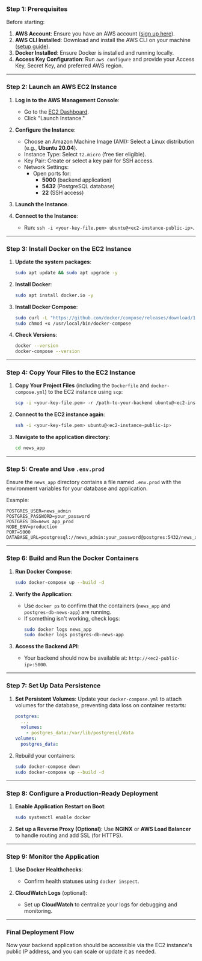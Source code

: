 
### **Step 1: Prerequisites**
Before starting:
1. **AWS Account**: Ensure you have an AWS account ([sign up here](https://aws.amazon.com)).
2. **AWS CLI Installed**: Download and install the AWS CLI on your machine ([setup guide](https://docs.aws.amazon.com/cli/latest/userguide/getting-started-install.html)).
3. **Docker Installed**: Ensure Docker is installed and running locally.
4. **Access Key Configuration**: Run `aws configure` and provide your Access Key, Secret Key, and preferred AWS region.

---

### **Step 2: Launch an AWS EC2 Instance**
1. **Log in to the AWS Management Console**:
   - Go to the [EC2 Dashboard](https://aws.amazon.com/ec2/).
   - Click "Launch Instance."

2. **Configure the Instance**:
   - Choose an Amazon Machine Image (AMI): Select a Linux distribution (e.g., **Ubuntu 20.04**).
   - Instance Type: Select `t2.micro` (free tier eligible).
   - Key Pair: Create or select a key pair for SSH access.
   - Network Settings:
     - Open ports for:
       - **5000** (backend application)
       - **5432** (PostgreSQL database)
       - **22** (SSH access)

3. **Launch the Instance**.

4. **Connect to the Instance**:
   - Run: `ssh -i <your-key-file.pem> ubuntu@<ec2-instance-public-ip>`.

---

### **Step 3: Install Docker on the EC2 Instance**
1. **Update the system packages**:
   ```bash
   sudo apt update && sudo apt upgrade -y
   ```

2. **Install Docker**:
   ```bash
   sudo apt install docker.io -y
   ```

3. **Install Docker Compose**:
   ```bash
   sudo curl -L "https://github.com/docker/compose/releases/download/1.29.2/docker-compose-$(uname -s)-$(uname -m)" -o /usr/local/bin/docker-compose
   sudo chmod +x /usr/local/bin/docker-compose
   ```

4. **Check Versions**:
   ```bash
   docker --version
   docker-compose --version
   ```

---

### **Step 4: Copy Your Files to the EC2 Instance**
1. **Copy Your Project Files** (including the `Dockerfile` and `docker-compose.yml`) to the EC2 instance using `scp`:
   ```bash
   scp -i <your-key-file.pem> -r /path-to-your-backend ubuntu@<ec2-instance-public-ip>:~/news_app
   ```

2. **Connect to the EC2 instance again**:
   ```bash
   ssh -i <your-key-file.pem> ubuntu@<ec2-instance-public-ip>
   ```

3. **Navigate to the application directory**:
   ```bash
   cd news_app
   ```

---

### **Step 5: Create and Use `.env.prod`**
Ensure the `news_app` directory contains a file named `.env.prod` with the environment variables for your database and application.

Example:
```env
POSTGRES_USER=news_admin
POSTGRES_PASSWORD=your_password
POSTGRES_DB=news_app_prod
NODE_ENV=production
PORT=5000
DATABASE_URL=postgresql://news_admin:your_password@postgres:5432/news_app_prod
```

---

### **Step 6: Build and Run the Docker Containers**
1. **Run Docker Compose**:
   ```bash
   sudo docker-compose up --build -d
   ```

2. **Verify the Application**:
   - Use `docker ps` to confirm that the containers (`news_app` and `postgres-db-news-app`) are running.
   - If something isn't working, check logs:
     ```bash
     sudo docker logs news_app
     sudo docker logs postgres-db-news-app
     ```

3. **Access the Backend API**:
   - Your backend should now be available at: `http://<ec2-public-ip>:5000`.

---

### **Step 7: Set Up Data Persistence**
1. **Set Persistent Volumes**:
   Update your `docker-compose.yml` to attach volumes for the database, preventing data loss on container restarts:
   ```yml
   postgres:
     ...
     volumes:
       - postgres_data:/var/lib/postgresql/data
   volumes:
     postgres_data:
   ```

2. Rebuild your containers:
   ```bash
   sudo docker-compose down
   sudo docker-compose up --build -d
   ```

---

### **Step 8: Configure a Production-Ready Deployment**
1. **Enable Application Restart on Boot**:
   ```bash
   sudo systemctl enable docker
   ```

2. **Set up a Reverse Proxy (Optional)**:
   Use **NGINX** or **AWS Load Balancer** to handle routing and add SSL (for HTTPS).

---

### **Step 9: Monitor the Application**
1. **Use Docker Healthchecks**:
   - Confirm health statuses using `docker inspect`.

2. **CloudWatch Logs** (optional):
   - Set up **CloudWatch** to centralize your logs for debugging and monitoring.

---

### **Final Deployment Flow**
Now your backend application should be accessible via the EC2 instance's public IP address, and you can scale or update it as needed.
